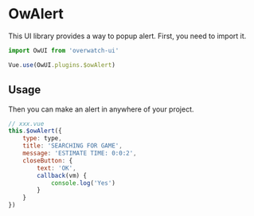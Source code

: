# OwAlert

This UI library provides a way to popup alert. First, you need to 
import it.

```javascript
import OwUI from 'overwatch-ui'

Vue.use(OwUI.plugins.$owAlert)
```

## Usage

Then you can make an alert in anywhere of your project.

```javascript
// xxx.vue 
this.$owAlert({
    type: type,
    title: 'SEARCHING FOR GAME',
    message: 'ESTIMATE TIME: 0:0:2',
    closeButton: {
        text: 'OK',
        callback(vm) {
            console.log('Yes')
        }
    }
})
```